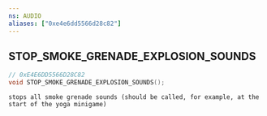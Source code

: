 ```yaml
---
ns: AUDIO
aliases: ["0xe4e6dd5566d28c82"]
---
```

## STOP_SMOKE_GRENADE_EXPLOSION_SOUNDS

```c
// 0xE4E6DD5566D28C82
void STOP_SMOKE_GRENADE_EXPLOSION_SOUNDS();
```

```
stops all smoke grenade sounds (should be called, for example, at the start of the yoga minigame)
```
